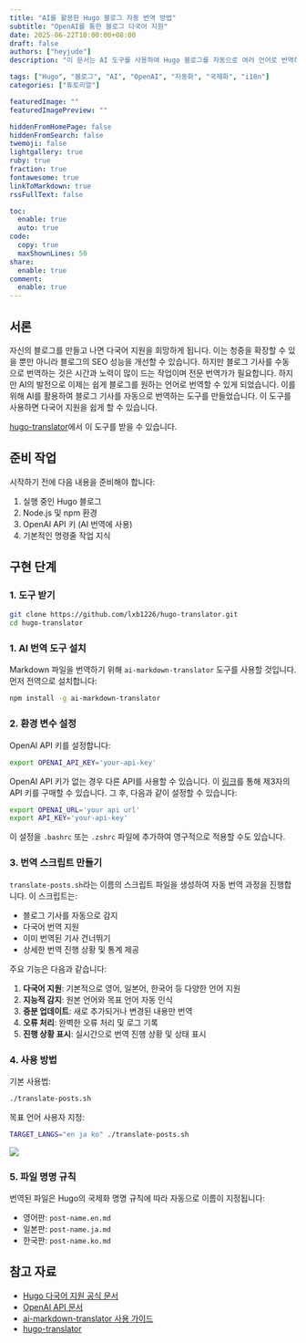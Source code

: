 ```yaml
---
title: "AI를 활용한 Hugo 블로그 자동 번역 방법"
subtitle: "OpenAI를 통한 블로그 다국어 지원"
date: 2025-06-22T10:00:00+08:00
draft: false
authors: ["heyjude"] 
description: "이 문서는 AI 도구를 사용하여 Hugo 블로그를 자동으로 여러 언어로 번역하는 방법을 소개하며, 블로그의 국제화를 실현합니다."

tags: ["Hugo", "블로그", "AI", "OpenAI", "자동화", "국제화", "i18n"]
categories: ["튜토리얼"]

featuredImage: ""
featuredImagePreview: ""

hiddenFromHomePage: false
hiddenFromSearch: false
twemoji: false
lightgallery: true
ruby: true
fraction: true
fontawesome: true
linkToMarkdown: true
rssFullText: false

toc:
  enable: true
  auto: true
code:
  copy: true
  maxShownLines: 50
share:
  enable: true
comment:
  enable: true
---
```


## 서론

자신의 블로그를 만들고 나면 다국어 지원을 희망하게 됩니다. 이는 청중을 확장할 수 있을 뿐만 아니라 블로그의 SEO 성능을 개선할 수 있습니다. 하지만 블로그 기사를 수동으로 번역하는 것은 시간과 노력이 많이 드는 작업이며 전문 번역가가 필요합니다. 하지만 AI의 발전으로 이제는 쉽게 블로그를 원하는 언어로 번역할 수 있게 되었습니다. 이를 위해 AI를 활용하여 블로그 기사를 자동으로 번역하는 도구를 만들었습니다. 이 도구를 사용하면 다국어 지원을 쉽게 할 수 있습니다.

[hugo-translator](https://github.com/lxb1226/hugo-translator)에서 이 도구를 받을 수 있습니다.

## 준비 작업

시작하기 전에 다음 내용을 준비해야 합니다:

1. 실행 중인 Hugo 블로그
2. Node.js 및 npm 환경
3. OpenAI API 키 (AI 번역에 사용)
4. 기본적인 명령줄 작업 지식

## 구현 단계

### 1. 도구 받기

```bash
git clone https://github.com/lxb1226/hugo-translator.git
cd hugo-translator
```

### 1. AI 번역 도구 설치

Markdown 파일을 번역하기 위해 `ai-markdown-translator` 도구를 사용할 것입니다. 먼저 전역으로 설치합니다:

```bash
npm install -g ai-markdown-translator
```

### 2. 환경 변수 설정

OpenAI API 키를 설정합니다:

```bash
export OPENAI_API_KEY='your-api-key'
```
OpenAI API 키가 없는 경우 다른 API를 사용할 수 있습니다. 이 [링크](https://aihubmix.com?aff=jqnC)를 통해 제3자의 API 키를 구매할 수 있습니다.
그 후, 다음과 같이 설정할 수 있습니다:
```bash
export OPENAI_URL='your api url'
export API_KEY='your-api-key'
```

이 설정을 `.bashrc` 또는 `.zshrc` 파일에 추가하여 영구적으로 적용할 수도 있습니다.

### 3. 번역 스크립트 만들기

`translate-posts.sh`라는 이름의 스크립트 파일을 생성하여 자동 번역 과정을 진행합니다. 이 스크립트는:

- 블로그 기사를 자동으로 감지
- 다국어 번역 지원
- 이미 번역된 기사 건너뛰기
- 상세한 번역 진행 상황 및 통계 제공

주요 기능은 다음과 같습니다:

1. **다국어 지원**: 기본적으로 영어, 일본어, 한국어 등 다양한 언어 지원
2. **지능적 감지**: 원본 언어와 목표 언어 자동 인식
3. **증분 업데이트**: 새로 추가되거나 변경된 내용만 번역
4. **오류 처리**: 완벽한 오류 처리 및 로그 기록
5. **진행 상황 표시**: 실시간으로 번역 진행 상황 및 상태 표시

### 4. 사용 방법

기본 사용법:

```bash
./translate-posts.sh
```

목표 언어 사용자 지정:

```bash
TARGET_LANGS="en ja ko" ./translate-posts.sh
```
![](https://img.music-poster.art/2025/06/d4a96bd60970c9a0e3f2f54ce7167ba1.png)

### 5. 파일 명명 규칙

번역된 파일은 Hugo의 국제화 명명 규칙에 따라 자동으로 이름이 지정됩니다:

- 영어판: `post-name.en.md`
- 일본판: `post-name.ja.md`
- 한국판: `post-name.ko.md`

## 참고 자료

- [Hugo 다국어 지원 공식 문서](https://gohugo.io/content-management/multilingual/)
- [OpenAI API 문서](https://platform.openai.com/docs/api-reference)
- [ai-markdown-translator 사용 가이드](https://github.com/h7ml/ai-markdown-translator)
- [hugo-translator](https://github.com/lxb1226/hugo-translator)